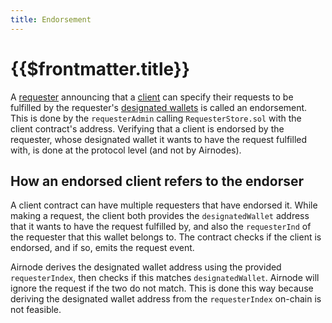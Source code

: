 ```yaml
---
title: Endorsement
---
```


# {{$frontmatter.title}}

<TocHeader />
<TOC class="table-of-contents" :include-level="[2,3]" />

A [requester](requester.md) announcing that a [client](client.md) can specify their requests to be fulfilled by the requester's [designated wallets](designated-wallet.md) is called an endorsement.
This is done by the `requesterAdmin` calling `RequesterStore.sol` with the client contract's address.
Verifying that a client is endorsed by the requester, whose designated wallet it wants to have the request fulfilled with, is done at the protocol level (and not by Airnodes).

## How an endorsed client refers to the endorser

A client contract can have multiple requesters that have endorsed it.
While making a request, the client both provides the `designatedWallet` address that it wants to have the request fulfilled by, and also the `requesterInd` of the requester that this wallet belongs to.
The contract checks if the client is endorsed, and if so, emits the request event.

Airnode derives the designated wallet address using the provided `requesterIndex`, then checks if this matches `designatedWallet`.
Airnode will ignore the request if the two do not match.
This is done this way because deriving the designated wallet address from the `requesterIndex` on-chain is not feasible.
